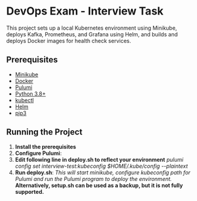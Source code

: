# DevOps Exam - Interview Task

This project sets up a local Kubernetes environment using Minikube, deploys Kafka, Prometheus, and Grafana using Helm, and builds and deploys Docker images for health check services.

## Prerequisites

- [Minikube](https://minikube.sigs.k8s.io/docs/start/)
- [Docker](https://docs.docker.com/get-docker/)
- [Pulumi](https://www.pulumi.com/docs/get-started/install/)
- [Python 3.8+](https://www.python.org/downloads/)
- [kubectl](https://kubernetes.io/docs/tasks/tools/install-kubectl/)
- [Helm](https://helm.sh/docs/intro/install/)
- [pip3](https://pip.pypa.io/en/stable/installation/)

## Running the Project

1. **Install the prerequisites**
2. **Configure Pulumi**:
3. **Edit following line in deploy.sh to reflect your environment**
    *pulumi config set interview-test:kubeconfig $HOME/.kube/config --plaintext*
4. **Run deploy.sh**:
    *This will start minikube, configure kubeconfig path for Pulumi and run the Pulumi program to deploy the environment.*
        **Alternatively, setup.sh can be used as a backup, but it is not fully supported.**
